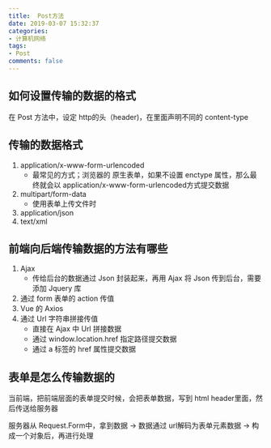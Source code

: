 ```yaml
---
title:  Post方法
date: 2019-03-07 15:32:37
categories:
- 计算机网络
tags:
- Post
comments: false
---
```


## 如何**设置传输的数据的格式**

在 Post 方法中，设定 http的头（header)，在里面声明不同的 content-type

## 传输的数据格式

1. application/x-www-form-urlencoded
	- 最常见的方式；浏览器的 原生表单，如果不设置 enctype 属性，那么最终就会以 application/x-www-form-urlencoded方式提交数据
2. multipart/form-data
	- 使用表单上传文件时
3. application/json
4. text/xml

## 前端向后端传输数据的方法有哪些
1. Ajax
	- 传给后台的数据通过 Json 封装起来，再用 Ajax 将 Json 传到后台，需要添加 Jquery 库
2. 通过 form 表单的 action 传值
3. Vue 的 Axios
4. 通过 Url 字符串拼接传值
   - 直接在 Ajax 中 Url 拼接数据
   - 通过 window.location.href 指定路径提交数据
   - 通过 a 标签的 href 属性提交数据

## 表单是怎么传输数据的
当前端，把前端层面的表单提交时候，会把表单数据，写到 html header里面，然后传送给服务器

服务器从 Request.Form中，拿到数据 -> 数据通过 url解码为表单元素数据 -> 构成一个对象后，再进行处理

